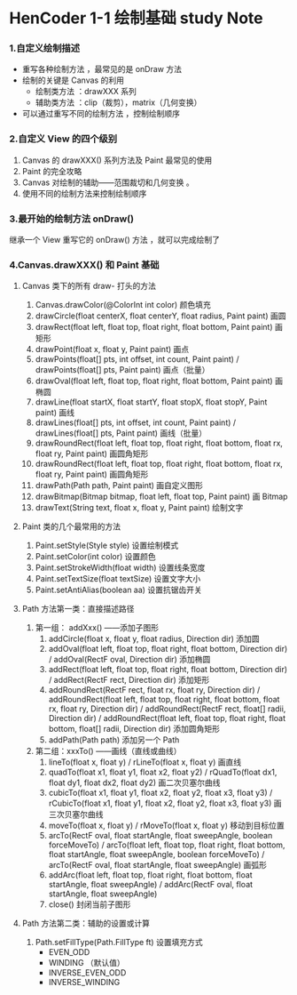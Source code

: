 # HenCoder 1-1 绘制基础 study Note

### 1.自定义绘制描述

- 重写各种绘制方法 ，最常见的是 onDraw 方法
- 绘制的关键是 Canvas 的利用
  - 绘制类方法 ：drawXXX 系列
  - 辅助类方法 ：clip（裁剪），matrix（几何变换） 
- 可以通过重写不同的绘制方法 ，控制绘制顺序

### 2.自定义 View 的四个级别

1. Canvas 的 drawXXX() 系列方法及 Paint 最常见的使用
2. Paint 的完全攻略
3. Canvas 对绘制的辅助——范围裁切和几何变换 。
4. 使用不同的绘制方法来控制绘制顺序

### 3.最开始的绘制方法 onDraw()

继承一个 View 重写它的 onDraw() 方法 ，就可以完成绘制了

### 4.Canvas.drawXXX() 和 Paint 基础

1. Canvas 类下的所有 draw- 打头的方法
	1. Canvas.drawColor(@ColorInt int color) 颜色填充
	2. drawCircle(float centerX, float centerY, float radius, Paint paint) 画圆
	3. drawRect(float left, float top, float right, float bottom, Paint paint) 画矩形
	4. drawPoint(float x, float y, Paint paint) 画点
	5. drawPoints(float[] pts, int offset, int count, Paint paint) / drawPoints(float[] pts, Paint paint) 画点（批量）
	6. drawOval(float left, float top, float right, float bottom, Paint paint) 画椭圆
	7. drawLine(float startX, float startY, float stopX, float stopY, Paint paint) 画线
	8. drawLines(float[] pts, int offset, int count, Paint paint) / drawLines(float[] pts, Paint paint) 画线（批量）
	9. drawRoundRect(float left, float top, float right, float bottom, float rx, float ry, Paint paint) 画圆角矩形
	10. drawRoundRect(float left, float top, float right, float bottom, float rx, float ry, Paint paint) 画圆角矩形
	11. drawPath(Path path, Paint paint) 画自定义图形
	12. drawBitmap(Bitmap bitmap, float left, float top, Paint paint) 画 Bitmap
	13. drawText(String text, float x, float y, Paint paint) 绘制文字
2. Paint 类的几个最常用的方法
	1. Paint.setStyle(Style style) 设置绘制模式
	2. Paint.setColor(int color) 设置颜色
	3. Paint.setStrokeWidth(float width) 设置线条宽度
	4. Paint.setTextSize(float textSize) 设置文字大小
	5. Paint.setAntiAlias(boolean aa) 设置抗锯齿开关
3. Path 方法第一类：直接描述路径
	1. 第一组： addXxx() ——添加子图形
		1. addCircle(float x, float y, float radius, Direction dir) 添加圆
		2. addOval(float left, float top, float right, float bottom, Direction dir) / addOval(RectF oval, Direction dir) 添加椭圆
		3. addRect(float left, float top, float right, float bottom, Direction dir) / addRect(RectF rect, Direction dir) 添加矩形
		4. addRoundRect(RectF rect, float rx, float ry, Direction dir) / addRoundRect(float left, float top, float right, float bottom, float rx, float ry, Direction dir) / addRoundRect(RectF rect, float[] radii, Direction dir) / addRoundRect(float left, float top, float right, float bottom, float[] radii, Direction dir) 添加圆角矩形
		5. addPath(Path path) 添加另一个 Path
	2. 第二组：xxxTo() ——画线（直线或曲线）
		1. lineTo(float x, float y) / rLineTo(float x, float y) 画直线
		2. quadTo(float x1, float y1, float x2, float y2) / rQuadTo(float dx1, float dy1, float dx2, float dy2) 画二次贝塞尔曲线
		3. cubicTo(float x1, float y1, float x2, float y2, float x3, float y3) / rCubicTo(float x1, float y1, float x2, float y2, float x3, float y3) 画三次贝塞尔曲线
		4. moveTo(float x, float y) / rMoveTo(float x, float y) 移动到目标位置
		5. arcTo(RectF oval, float startAngle, float sweepAngle, boolean forceMoveTo) / arcTo(float left, float top, float right, float bottom, float startAngle, float sweepAngle, boolean forceMoveTo) / arcTo(RectF oval, float startAngle, float sweepAngle) 画弧形
		6. addArc(float left, float top, float right, float bottom, float startAngle, float sweepAngle) / addArc(RectF oval, float startAngle, float sweepAngle)
		7. close() 封闭当前子图形
		
4. Path 方法第二类：辅助的设置或计算
	1. Path.setFillType(Path.FillType ft) 设置填充方式
		- EVEN_ODD
		- WINDING （默认值）
		- INVERSE_EVEN_ODD
		- INVERSE_WINDING